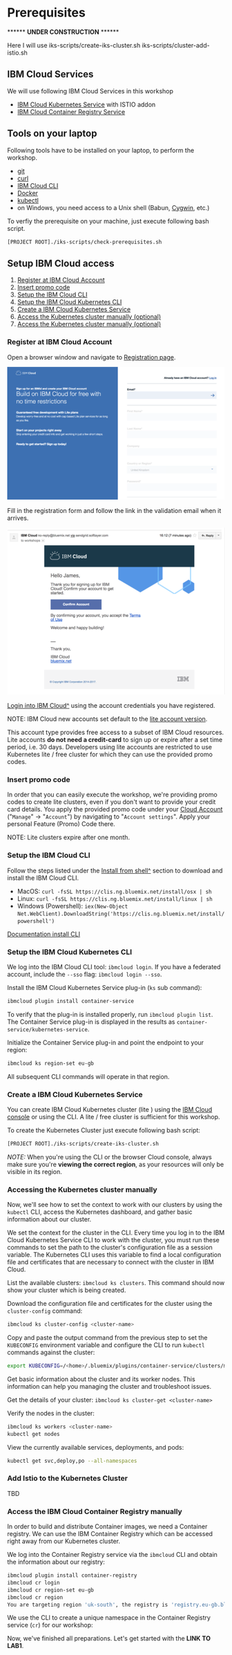 # Prerequisites

****** **UNDER CONSTRUCTION** ******

Here I will use 
iks-scripts/create-iks-cluster.sh
iks-scripts/cluster-add-istio.sh


## IBM Cloud Services

We will use following IBM Cloud Services in this workshop

* [IBM Cloud Kubernetes Service](https://cloud.ibm.com/docs/containers?topic=containers-getting-started#getting-started) with ISTIO addon 
* [IBM Cloud Container Registry Service](https://cloud.ibm.com/docs/services/Registry?topic=registry-getting-started#getting-started)

## Tools on your laptop

Following tools have to be installed on your laptop, to perform the workshop.

- [git](https://git-scm.com/book/en/v2/Getting-Started-Installing-Git) 
- [curl](https://curl.haxx.se/download.html)
- [IBM Cloud CLI](https://cloud.ibm.com/docs/home/tools) 
- [Docker](https://docs.docker.com/v17.12/install/)
- [kubectl](https://kubernetes.io/docs/tasks/tools/install-kubectl/)
- on Windows, you need access to a Unix shell (Babun, [Cygwin](https://cygwin.com/install.html), etc.)

To verfiy the prerequisite on your machine, just execute following bash script.

```sh
[PROJECT ROOT]./iks-scripts/check-prerequisites.sh
```

## Setup IBM Cloud access

1. [Register at IBM Cloud Account](#part-SETUP-00)
2. [Insert promo code](#part-SETUP-01)
3. [Setup the IBM Cloud CLI](#part-SETUP-02)
4. [Setup the IBM Cloud Kubernetes CLI](#part-SETUP-03)
5. [Create a IBM Cloud Kubernetes Service](#part-SETUP-04)
6. [Access the Kubernetes cluster manually (optional)](#part-SETUP-05)
7. [Access the Kubernetes cluster manually (optional)](#part-SETUP-06)


### Register at IBM Cloud Account <a name="part-SETUP-00"></a>

Open a browser window and navigate to [Registration page](https://ibm.biz/Bd2JHx).

![image](images/registration.png)

Fill in the registration form and follow the link in the validation email when it arrives.

![Validation email](images/email.png)

[Login into IBM Cloud^](https://ibm.biz/Bd2JHx) using the account credentials you have registered.

NOTE: IBM Cloud new accounts set default to the [lite account version](https://www.ibm.com/cloud/pricing).

This account type provides free access to a subset of IBM Cloud resources.
Lite accounts **do not need a credit-card** to sign up or expire after a set time period, i.e. 30 days.
Developers using lite accounts are restricted to use Kubernetes lite / free cluster for which they can use the provided promo codes.

### Insert promo code <a name="part-SETUP-01"></a>

In order that you can easily execute the workshop, we're providing promo codes to create lite clusters, even if you don't want to provide your credit card details.
You apply the provided promo code under your [Cloud Account](https://cloud.ibm.com/account) ("`Manage`" -> "`Account`") by navigating to "`Account settings`".
Apply your personal Feature (Promo) Code there.

NOTE: Lite clusters expire after one month.

### Setup the IBM Cloud CLI <a name="part-SETUP-02"></a>

Follow the steps listed under the [Install from shell^](https://cloud.ibm.com/docs/cli/reference/bluemix_cli?topic=cloud-cli-install-ibmcloud-cli#shell_install) section to download and install the IBM Cloud CLI.

- MacOS: `curl -fsSL https://clis.ng.bluemix.net/install/osx | sh`
- Linux: `curl -fsSL https://clis.ng.bluemix.net/install/linux | sh`
- Windows (Powershell): `iex(New-Object Net.WebClient).DownloadString('https://clis.ng.bluemix.net/install/powershell')`

[Documentation install CLI](images/docs.gif)

### Setup the IBM Cloud Kubernetes CLI <a name="part-SETUP-03"></a>

We log into the IBM Cloud CLI tool: `ibmcloud login`.
If you have a federated account, include the `--sso` flag: `ibmcloud login --sso`.

Install the IBM Cloud Kubernetes Service plug-in (`ks` sub command):

```sh
ibmcloud plugin install container-service
```

To verify that the plug-in is installed properly, run `ibmcloud plugin list`.
The Container Service plug-in is displayed in the results as `container-service/kubernetes-service`.

Initialize the Container Service plug-in and point the endpoint to your region:

```sh
ibmcloud ks region-set eu-gb
```

All subsequent CLI commands will operate in that region.

### Create a IBM Cloud Kubernetes Service<a name="part-SETUP-04"></a>

You can create IBM Cloud Kubernetes cluster (lite ) using the [IBM Cloud console](https://cloud.ibm.com/containers-kubernetes/catalog/cluster/create) or using the CLI. A lite / free cluster is sufficient for this workshop.

To create the Kubernetes Cluster just execute following bash script:

```sh
[PROJECT ROOT]./iks-scripts/create-iks-cluster.sh
```

_NOTE:_ When you're using the CLI or the browser Cloud console, always make sure you're **viewing the correct region**, as your resources will only be visible in its region.

### Accessing the Kubernetes cluster manually <a name="part-SETUP-05"></a>

Now, we'll see how to set the context to work with our clusters by using the `kubectl` CLI, access the Kubernetes dashboard, and gather basic information about our cluster.

We set the context for the cluster in the CLI.
Every time you log in to the IBM Cloud Kubernetes Service CLI to work with the cluster, you must run these commands to set the path to the cluster's configuration file as a session variable.
The Kubernetes CLI uses this variable to find a local configuration file and certificates that are necessary to connect with the cluster in IBM Cloud.

List the available clusters: `ibmcloud ks clusters`.
This command should now show your cluster which is being created.

Download the configuration file and certificates for the cluster using the `cluster-config` command:

```sh
ibmcloud ks cluster-config <cluster-name>
```

Copy and paste the output command from the previous step to set the `KUBECONFIG` environment variable and configure the CLI to run `kubectl` commands against the cluster:

```sh
export KUBECONFIG=/<home>/.bluemix/plugins/container-service/clusters/mycluster/kube-config-<region>-<cluster-name>.yml
```

Get basic information about the cluster and its worker nodes.
This information can help you managing the cluster and troubleshoot issues.

Get the details of your cluster: `ibmcloud ks cluster-get <cluster-name>`

Verify the nodes in the cluster:

```sh
ibmcloud ks workers <cluster-name>
kubectl get nodes
```

View the currently available services, deployments, and pods:

```sh
kubectl get svc,deploy,po --all-namespaces
```

### Add Istio to the Kubernetes Cluster

TBD

### Access the IBM Cloud Container Registry manually <a name="part-SETUP-06"></a>

In order to build and distribute Container images, we need a Container registry.
We can use the IBM Container Registry which can be accessed right away from our Kubernetes cluster.

We log into the Container Registry service via the `ibmcloud` CLI and obtain the information about our registry:

```sh
ibmcloud plugin install container-registry
ibmcloud cr login
ibmcloud cr region-set eu-gb
ibmcloud cr region
You are targeting region 'uk-south', the registry is 'registry.eu-gb.bluemix.net'.
```

We use the CLI to create a unique namespace in the Container Registry service (`cr`) for our workshop:


Now, we've finished all preparations.
Let's get started with the **LINK TO LAB1**.

